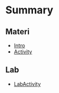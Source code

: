 # Summary

## Materi

* [Intro](readme.md)
* [Activity](/activity.md)

## Lab

* [LabActivity](lab/labactivity.md)

